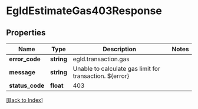 # EgldEstimateGas403Response

## Properties

Name | Type | Description | Notes
------------ | ------------- | ------------- | -------------
**error_code** | **string** | egld.transaction.gas |
**message** | **string** | Unable to calculate gas limit for transaction. ${error} |
**status_code** | **float** | 403 |

[[Back to Index]](../index.md)

